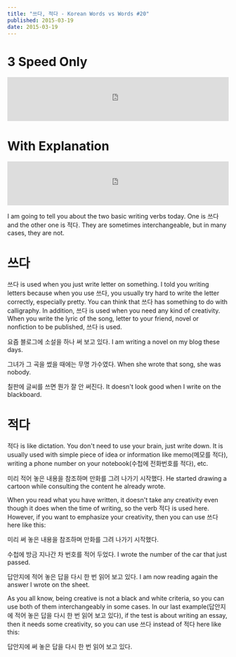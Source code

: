 ```yaml
---
title: "쓰다, 적다 - Korean Words vs Words #20"
published: 2015-03-19
date: 2015-03-19
---
```


#  3 Speed Only

<iframe id="audio_iframe" src="https://www.podbean.com/media/player/mdirq-54a74e/initByJs/1/auto/1?skin=8" width="100%" height="100" frameborder="0" scrolling="no"></iframe>

#  With Explanation

<iframe id="audio_iframe" src="https://www.podbean.com/media/player/t3cu5-54a755/initByJs/1/auto/1?skin=8" width="100%" height="100" frameborder="0" scrolling="no"></iframe>

I am going to tell you about the two basic writing verbs today. One is 쓰다 and the other one is 적다. They are sometimes interchangeable, but in many cases, they are not.

#  쓰다

쓰다 is used when you just write letter on something. I told you writing letters because when you use 쓰다, you usually try hard to write the letter correctly, especially pretty. You can think that 쓰다 has something to do with calligraphy. In addition, 쓰다 is used when you need any kind of creativity. When you write the lyric of the song, letter to your friend, novel or nonfiction to be published, 쓰다 is used.

요즘 블로그에 소설을 하나 써 보고 있다.
I am writing a novel on my blog these days.

그녀가 그 곡을 썼을 때에는 무명 가수였다.
When she wrote that song, she was nobody.

칠판에 글씨를 쓰면 뭔가 잘 안 써진다.
It doesn't look good when I write on the blackboard.

#  적다

적다 is like dictation. You don't need to use your brain, just write down. It is usually used with simple piece of idea or information like memo(메모를 적다), writing a phone number on your notebook(수첩에 전화번호를 적다), etc.

미리 적어 놓은 내용을 참조하며 만화를 그려 나가기 시작했다.
He started drawing a cartoon while consulting the content he already wrote.

When you read what you have written, it doesn't take any creativity even though it does when the time of writing, so the verb 적다 is used here. However, if you want to emphasize your creativity, then you can use 쓰다 here like this:

미리 써 놓은 내용을 참조하며 만화를 그려 나가기 시작했다.

수첩에 방금 지나간 차 번호를 적어 두었다.
I wrote the number of the car that just passed.

답안지에 적어 놓은 답을 다시 한 번 읽어 보고 있다.
I am now reading again the answer I wrote on the sheet.

As you all know, being creative is not a black and white criteria, so you can use both of them interchangeably in some cases. In our last example(답안지에 적어 놓은 답을 다시 한 번 읽어 보고 있다), if the test is about writing an essay, then it needs some creativity, so you can use 쓰다 instead of 적다 here like this:

답안지에 써 놓은 답을 다시 한 번 읽어 보고 있다.